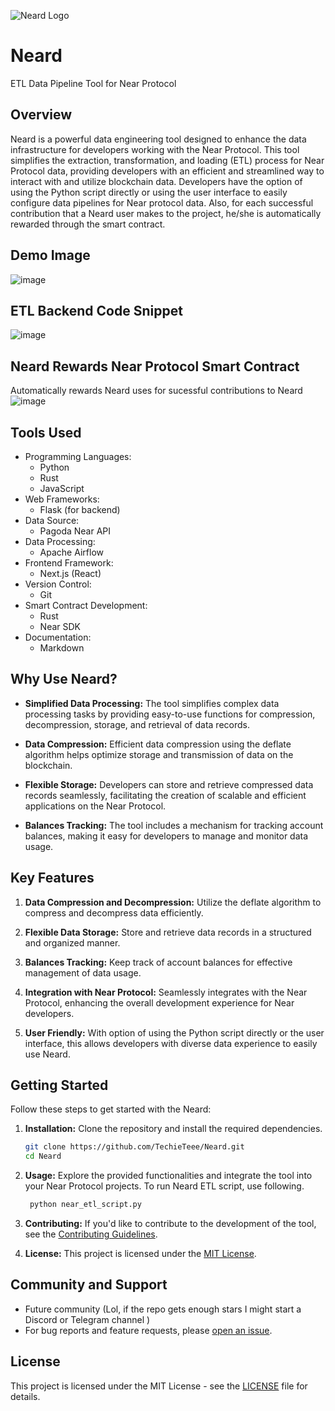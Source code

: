 ![Neard Logo](https://github.com/TechieTeee/Neard/assets/100870737/83c05b14-860d-497f-98aa-e23a3cd34633)
# Neard
ETL Data Pipeline Tool for Near Protocol

## Overview

Neard is a powerful data engineering tool designed to enhance the data infrastructure for developers working with the Near Protocol. This tool simplifies the extraction, transformation, and loading (ETL) process for Near Protocol data, providing developers with an efficient and streamlined way to interact with and utilize blockchain data. Developers have the option of using the Python script directly or using the user interface to easily configure data pipelines for Near protocol data. Also, for each successful contribution that a Neard user makes to the project, he/she is automatically rewarded through the smart contract.

## Demo Image
![image](https://github.com/TechieTeee/Neard/assets/100870737/0fc9fa17-6f35-45fe-b46e-1b0012442254)

## ETL Backend Code Snippet
![image](https://github.com/TechieTeee/Neard/assets/100870737/d652fd0e-ed77-4bf3-830a-984825ccb9b5)

## Neard Rewards Near Protocol Smart Contract
Automatically rewards Neard uses for sucessful contributions to Neard
![image](https://github.com/TechieTeee/Neard/assets/100870737/55b12b40-de46-4ca7-9dc1-8f6b659257f6)


## Tools Used
- Programming Languages:
    - Python
    - Rust
    - JavaScript
- Web Frameworks:
    - Flask (for backend)
-  Data Source:
    - Pagoda Near API
- Data Processing:
    - Apache Airflow
- Frontend Framework:
    - Next.js (React)
- Version Control:
    - Git
- Smart Contract Development:
   - Rust
    - Near SDK
- Documentation:
    - Markdown

## Why Use Neard?

- **Simplified Data Processing:** The tool simplifies complex data processing tasks by providing easy-to-use functions for compression, decompression, storage, and retrieval of data records.

- **Data Compression:** Efficient data compression using the deflate algorithm helps optimize storage and transmission of data on the blockchain.

- **Flexible Storage:** Developers can store and retrieve compressed data records seamlessly, facilitating the creation of scalable and efficient applications on the Near Protocol.

- **Balances Tracking:** The tool includes a mechanism for tracking account balances, making it easy for developers to manage and monitor data usage.

## Key Features

1. **Data Compression and Decompression:** Utilize the deflate algorithm to compress and decompress data efficiently.

2. **Flexible Data Storage:** Store and retrieve data records in a structured and organized manner.

3. **Balances Tracking:** Keep track of account balances for effective management of data usage.

4. **Integration with Near Protocol:** Seamlessly integrates with the Near Protocol, enhancing the overall development experience for Near developers.

5. **User Friendly:** With option of using the Python script directly or the user interface, this allows developers with diverse data experience to easily use Neard.


## Getting Started

Follow these steps to get started with the Neard:

1. **Installation:** Clone the repository and install the required dependencies.

    ```bash
    git clone https://github.com/TechieTeee/Neard.git
    cd Neard
    ```

2. **Usage:** Explore the provided functionalities and integrate the tool into your Near Protocol projects. To run Neard ETL script, use following.

    ```python
     python near_etl_script.py
    ```

3. **Contributing:** If you'd like to contribute to the development of the tool, see the [Contributing Guidelines](CONTRIBUTING.md).

4. **License:** This project is licensed under the [MIT License](LICENSE).



## Community and Support

- Future community (Lol, if the repo gets enough stars I might start a Discord or Telegram channel )
- For bug reports and feature requests, please [open an issue](https://github.com/TechieTeee/Neard/issues).

## License

This project is licensed under the MIT License - see the [LICENSE](LICENSE) file for details.
